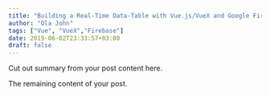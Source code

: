 ```yaml
---
title: "Building a Real-Time Data-Table with Vue.js/VueX and Google Firebase(Part 2)"
author: "Ola John"
tags: ["Vue", "VueX","Firebase"]
date: 2019-06-02T23:33:57+03:00
draft: false
---
```


Cut out summary from your post content here.

<!--more-->

The remaining content of your post.
